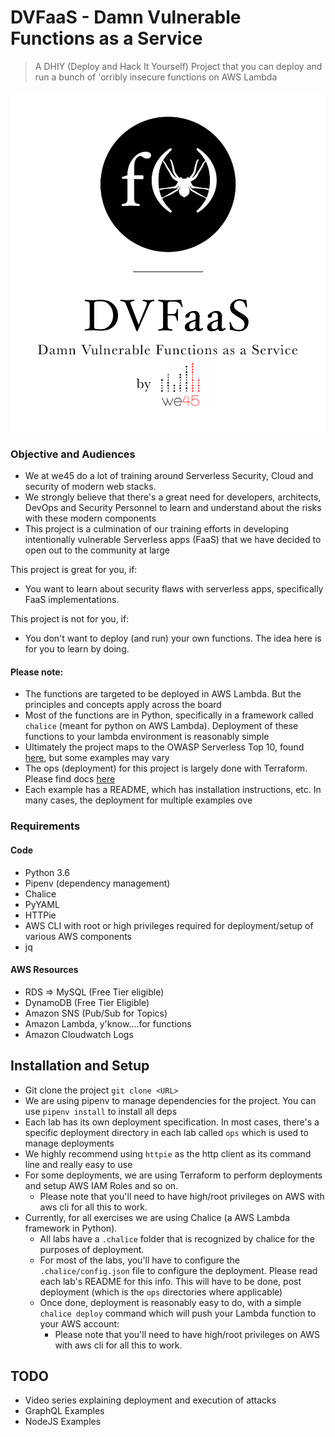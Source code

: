 # DVFaaS - Damn Vulnerable Functions as a Service

> A DHIY (Deploy and Hack It Yourself) Project that you can deploy and run a bunch of 'orribly insecure functions on AWS Lambda

![DVFaas-Logo](img/logo.jpg)

### Objective and Audiences

* We at we45 do a lot of training around Serverless Security, Cloud and security of modern web stacks.
* We strongly believe that there's a great need for developers, architects, DevOps and Security Personnel to learn and understand about the risks with these modern components
* This project is a culmination of our training efforts in developing intentionally vulnerable Serverless apps (FaaS) that we have decided to open out to the community at large


This project is great for you, if:
* You want to learn about security flaws with serverless apps, specifically FaaS implementations.

This project is not for you, if:
* You don't want to deploy (and run) your own functions. The idea here is for you to learn by doing.

#### Please note:
* The functions are targeted to be deployed in AWS Lambda. But the principles and concepts apply across the board
* Most of the functions are in Python, specifically in a framework called `chalice` (meant for python on AWS Lambda). Deployment of these functions to your lambda environment is reasonably simple
* Ultimately the project maps to the OWASP Serverless Top 10, found [here](https://www.owasp.org/index.php/OWASP_Serverless_Top_10_Project), but some examples may vary
* The ops (deployment) for this project is largely done with Terraform. Please find docs [here](https://www.terraform.io/docs/providers/aws/)
* Each example has a README, which has installation instructions, etc. In many cases, the deployment for multiple examples ove


### Requirements
#### Code
* Python 3.6
* Pipenv (dependency management)
* Chalice
* PyYAML
* HTTPie
* AWS CLI with root or high privileges required for deployment/setup of various AWS components
* jq

#### AWS Resources
* RDS => MySQL (Free Tier eligible)
* DynamoDB (Free Tier Eligible)
* Amazon SNS (Pub/Sub for Topics)
* Amazon Lambda, y'know....for functions
* Amazon Cloudwatch Logs


## Installation and Setup
* Git clone the project `git clone <URL>`
* We are using pipenv to manage dependencies for the project. You can use `pipenv install` to install all deps
* Each lab has its own deployment specification. In most cases, there's a specific deployment directory in each lab called `ops`
which is used to manage deployments
* We highly recommend using `httpie` as the http client as its command line and really easy to use
* For some deployments, we are using Terraform to perform deployments and setup AWS IAM Roles and so on.
    * Please note that you'll need to have high/root privileges on AWS with aws cli for all this to work.
* Currently, for all exercises we are using Chalice (a AWS Lambda framework in Python).
    * All labs have a `.chalice` folder that is recognized by chalice for the purposes of deployment.
    * For most of the labs, you'll have to configure the `.chalice/config.json` file to configure the deployment. Please read each lab's README for this info.
    This will have to be done, post deployment (which is the `ops` directories where applicable)
    * Once done, deployment is reasonably easy to do, with a simple `chalice deploy` command which will push your Lambda function to your AWS account:
        * Please note that you'll need to have high/root privileges on AWS with aws cli for all this to work.



## TODO
* Video series explaining deployment and execution of attacks
* GraphQL Examples
* NodeJS Examples